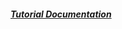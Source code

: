 ##### [Tutorial Documentation](https://github.com/rahulvaish/ReferenceDocuments/tree/master/UnderstandingDocker)
